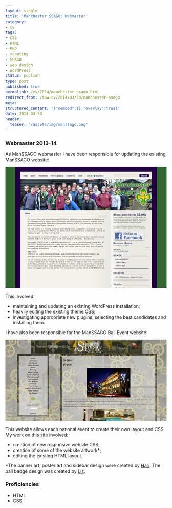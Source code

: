 ```yaml
---
layout: single
title: 'Manchester SSAGO: Webmaster'
category:
- cv
tags:
- CSS
- HTML
- PhD
- scouting
- SSAGO
- web design
- WordPress
status: publish
type: post
published: true
permalink: /cv/2014/manchester-ssago.html
redirect_from: /taw-cv/2014/03/20/manchester-ssago
meta:
structured_content: '{"oembed":{},"overlay":true}'
date: 2014-03-20
header:
  teaser: "/assets/img/manssago.png"
---
```

<h3>Webmaster 2013-14</h3>
<p>As ManSSAGO webmaster I have been responsible for updating the existing ManSSAGO website:</p>

<img src="/assets/img/manssago.png" alt="ManSSAGO logo">

<p>This involved:</p>
<ul>
  <li>maintaining and updating an existing WordPress installation;</li>
  <li>heavily editing the existing theme CSS;</li>
  <li>investigating appropriate new plugins, selecting the best candidates and installing them.</li>
</ul>
<p>I have also been responsible for the ManSSAGO Ball Event website:</p>

<img src="/assets/img/steampunk.png" alt="Steampunk Ball website">


<p>This website allows each national event to create their own layout and CSS. My work on this site involved:</p>
<ul>
  <li>creation of new responsive website CSS;</li>
  <li>creation of some of the website artwork*;</li>
  <li>editing the existing HTML layout.</li>
</ul>
<p>*The banner art, poster art and sidebar design were created by <a href="https://haridraws.tumblr.com" target="_blank">Hari</a>. The ball badge design was created by <a href="mailto:elizabethcreaghan@gmail.com" target="_blank">Liz</a>.</p>
<h3>Proficiencies</h3>
<ul>
  <li>HTML</li>
  <li>CSS</li>
</ul>